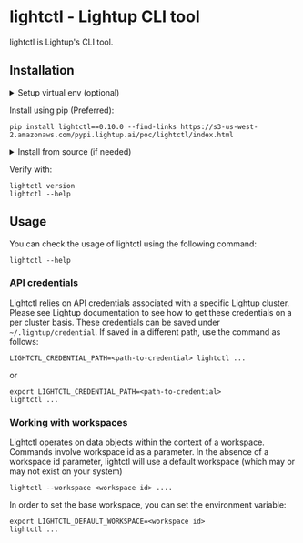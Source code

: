 # lightctl - Lightup CLI tool

lightctl is Lightup's CLI tool.

## Installation

<details>
  <summary>Setup virtual env (optional)</summary>

We prefer that lightctl is installed in a virtual environment to isolate from other dependencies on the system:

```
pip install virtualenv
python3 -m venv .lightctl
source .lightctl/bin/activate
```
</details>


Install using pip (Preferred):
```
pip install lightctl==0.10.0 --find-links https://s3-us-west-2.amazonaws.com/pypi.lightup.ai/poc/lightctl/index.html
```

<details>
  <summary>Install from source (if needed)</summary>

In the very rare case where you would like to install it from source - you can run the following commands:
```
python3 setup.py build
python3 setup.py install
```
</details>

Verify with:

```
lightctl version
lightctl --help
```

## Usage

You can check the usage of lightctl using the following command:

```lightctl --help```

### API credentials

Lightctl relies on API credentials associated with a specific Lightup cluster. Please see Lightup documentation to see how to get these credentials on a per cluster basis. These credentials can be saved under `~/.lightup/credential`. If saved in a different path, use the command as follows:

```LIGHTCTL_CREDENTIAL_PATH=<path-to-credential> lightctl ...```

or

```
export LIGHTCTL_CREDENTIAL_PATH=<path-to-credential>
lightctl ...
```

### Working with workspaces

Lightctl operates on data objects within the context of a workspace. Commands involve workspace id as a parameter. In the absence of a workspace id parameter, lightctl will use a default workspace (which may or may not exist on your system)

```
lightctl --workspace <workspace id> ....
```


In order to set the base workspace, you can set the environment variable:
```
export LIGHTCTL_DEFAULT_WORKSPACE=<workspace id>
lightctl ...
```
